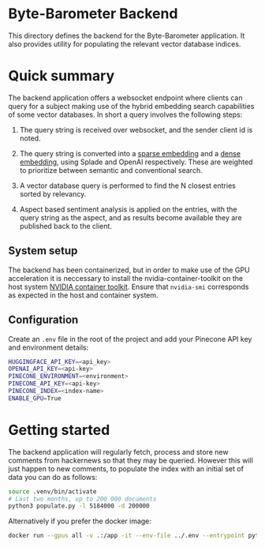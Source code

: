 # Byte-Barometer Backend

This directory defines the backend for the Byte-Barometer application. It also provides utility for populating the relevant vector database indices.

# Quick summary

The backend application offers a websocket endpoint where clients can query for a subject making use of the hybrid embedding search capabilities of some vector databases. In short a query involves the following steps:

1. The query string is received over websocket, and the sender client id is noted.
2. The query string is converted into a [sparse embedding](https://www.pinecone.io/learn/splade/) and a [dense embedding](https://platform.openai.com/docs/guides/embeddings), using Splade and OpenAI respectively. These are weighted to prioritize between semantic and conventional search.

3. A vector database query is performed to find the N closest entries sorted by relevancy.
4. Aspect based sentiment analysis is applied on the entries, with the query string as the aspect, and as results become available they are published back to the client.

## System setup

The backend has been containerized, but in order to make use of the GPU acceleration it is neccessary to install the nvidia-container-toolkit on the host system [NVIDIA container toolkit](https://docs.nvidia.com/datacenter/cloud-native/container-toolkit/1.14.3/install-guide.html). Ensure that `nvidia-smi` corresponds as expected in the host and container system.

## Configuration

Create an `.env` file in the root of the project and add your Pinecone API key and environment details:

```sh
HUGGINGFACE_API_KEY=<api_key>
OPENAI_API_KEY=<api-key>
PINECONE_ENVIRONMENT=<environment>
PINECONE_API_KEY=<api-key>
PINECONE_INDEX=<index-name>
ENABLE_GPU=True
```

# Getting started

The backend application will regularly fetch, process and store new comments from hackernews so that they may be queried. However this will just happen to new comments, to populate the index with an initial set of data you can do as follows:

```bash
source .venv/bin/activate
# Last two months, up to 200 000 documents
python3 populate.py -l 5184000 -d 200000
```

Alternatively if you prefer the docker image:

```bash
docker run --gpus all -v .:/app -it --env-file ../.env --entrypoint python3 byte-barometer populate.py -l 72000 -d 10000
```
